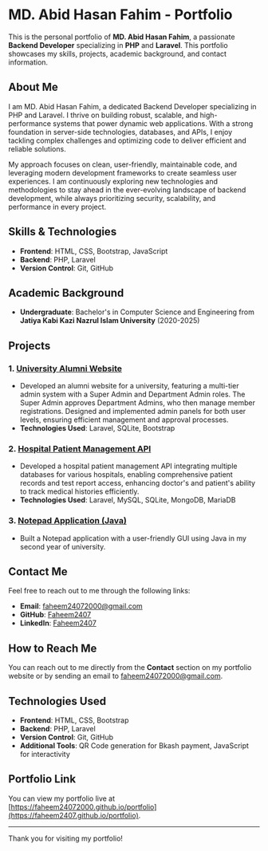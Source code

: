 # MD. Abid Hasan Fahim - Portfolio

This is the personal portfolio of **MD. Abid Hasan Fahim**, a passionate **Backend Developer** specializing in **PHP** and **Laravel**. This portfolio showcases my skills, projects, academic background, and contact information.

## About Me

I am MD. Abid Hasan Fahim, a dedicated Backend Developer specializing in PHP and Laravel. I thrive on building robust, scalable, and high-performance systems that power dynamic web applications. With a strong foundation in server-side technologies, databases, and APIs, I enjoy tackling complex challenges and optimizing code to deliver efficient and reliable solutions.

My approach focuses on clean, user-friendly, maintainable code, and leveraging modern development frameworks to create seamless user experiences. I am continuously exploring new technologies and methodologies to stay ahead in the ever-evolving landscape of backend development, while always prioritizing security, scalability, and performance in every project.

## Skills & Technologies

- **Frontend**: HTML, CSS, Bootstrap, JavaScript
- **Backend**: PHP, Laravel
- **Version Control**: Git, GitHub

## Academic Background

- **Undergraduate**: Bachelor's in Computer Science and Engineering from **Jatiya Kabi Kazi Nazrul Islam University** (2020-2025)

## Projects

### 1. [University Alumni Website](https://github.com/Faheem2407/University-Alumni-Website)
- Developed an alumni website for a university, featuring a multi-tier admin system with a Super Admin and Department Admin roles. The Super Admin approves Department Admins, who then manage member registrations. Designed and implemented admin panels for both user levels, ensuring efficient management and approval processes.
- **Technologies Used**: Laravel, SQLite, Bootstrap

### 2. [Hospital Patient Management API](https://github.com/Faheem2407/PatientsRecords)
- Developed a hospital patient management API integrating multiple databases for various hospitals, enabling comprehensive patient records and test report access, enhancing doctor's and patient's ability to track medical histories efficiently.
- **Technologies Used**: Laravel, MySQL, SQLite, MongoDB, MariaDB

### 3. [Notepad Application (Java)](https://github.com/Faheem2407/Notepad-Application)
- Built a Notepad application with a user-friendly GUI using Java in my second year of university.

## Contact Me

Feel free to reach out to me through the following links:

- **Email**: [faheem24072000@gmail.com](mailto:faheem24072000@gmail.com)
- **GitHub**: [Faheem2407](https://github.com/Faheem2407)
- **LinkedIn**: [Faheem2407](https://www.linkedin.com/in/faheem2407)

## How to Reach Me

You can reach out to me directly from the **Contact** section on my portfolio website or by sending an email to [faheem24072000@gmail.com](mailto:faheem24072000@gmail.com).

## Technologies Used

- **Frontend**: HTML, CSS, Bootstrap
- **Backend**: PHP, Laravel
- **Version Control**: Git, GitHub
- **Additional Tools**: QR Code generation for Bkash payment, JavaScript for interactivity

## Portfolio Link

You can view my portfolio live at [https://faheem24072000.github.io/portfolio](https://faheem2407.github.io/portfolio).

---

Thank you for visiting my portfolio!
